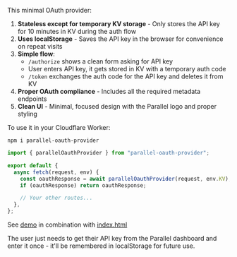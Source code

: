 This minimal OAuth provider:

1. **Stateless except for temporary KV storage** - Only stores the API key for 10 minutes in KV during the auth flow
2. **Uses localStorage** - Saves the API key in the browser for convenience on repeat visits
3. **Simple flow**:
   - `/authorize` shows a clean form asking for API key
   - User enters API key, it gets stored in KV with a temporary auth code
   - `/token` exchanges the auth code for the API key and deletes it from KV
4. **Proper OAuth compliance** - Includes all the required metadata endpoints
5. **Clean UI** - Minimal, focused design with the Parallel logo and proper styling

To use it in your Cloudflare Worker:

```
npm i parallel-oauth-provider
```

```js
import { parallelOauthProvider } from "parallel-oauth-provider";

export default {
  async fetch(request, env) {
    const oauthResponse = await parallelOauthProvider(request, env.KV);
    if (oauthResponse) return oauthResponse;

    // Your other routes...
  },
};
```

See [demo](demo.ts) in combination with [index.html](index.html)

The user just needs to get their API key from the Parallel dashboard and enter it once - it'll be remembered in localStorage for future use.
